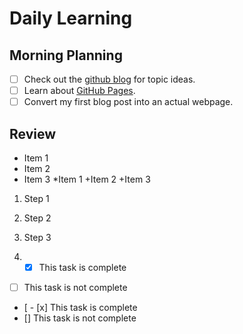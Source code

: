 # Daily Learning
## Morning Planning

- [ ] Check out the [github blog](https://github.blog/) for topic ideas.
- [ ] Learn about [GitHub Pages](https://skills.github.com/#first-day-on-github).
- [ ] Convert my first blog post into an actual webpage.

## Review
- Item 1
- Item 2
- Item 3
 *Item 1
+Item 2
+Item 3

1. Step 1
1. Step 2
1. Step 3

2. - [x] This task is complete
- [ ] This task is not complete

- [ - [x] This task is complete
- [] This task is not complete
